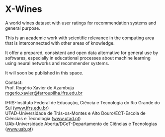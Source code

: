 # X-Wines
A world wines dataset with user ratings for recommendation systems and general purpose.

This is an academic work with scientific relevance in the computing area that is interconnected with other areas of knowledge.

It offer a prepared, consistent and open data alternative for general use by softwares, especially in educational processes about machine learning using neural networks and recommender systems.

It will soon be published in this space.


Contact:<br>
Prof. Rogério Xavier de Azambuja<br>
rogerio.xavier@farroupilha.ifrs.edu.br

IFRS-Instituto Federal de Educação, Ciência e Tecnologia do Rio Grande do Sul (<a href='www.ifrs.edu.br' target='_blank'>www.ifrs.edu.br</a>)<br>
UTAD-Universidade de Trás-os-Montes e Alto Douro/ECT-Escola de Ciências e Tecnologia (<a href='www.utad.pt' target='_blank'>www.utad.pt</a>)<br> 
UAb-Universidade Aberta/DCeT-Departamento de Ciências e Tecnologias (<a href='www.uab.pt' target='_blank'>www.uab.pt</a>)<br>
 
